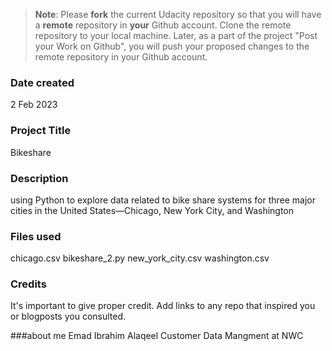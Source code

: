 >**Note**: Please **fork** the current Udacity repository so that you will have a **remote** repository in **your** Github account. Clone the remote repository to your local machine. Later, as a part of the project "Post your Work on Github", you will push your proposed changes to the remote repository in your Github account.

### Date created
2 Feb 2023

### Project Title
Bikeshare

### Description
using Python to explore data related to bike share systems for three major cities in the United States—Chicago, New York City, and Washington

### Files used
chicago.csv
bikeshare_2.py
new_york_city.csv
washington.csv

### Credits
It's important to give proper credit. Add links to any repo that inspired you or blogposts you consulted.

###about me 
Emad Ibrahim Alaqeel Customer Data Mangment at NWC
